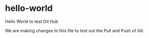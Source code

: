# hello-world
Hello World to test Git Hub

We are making changes to this file to test out the Pull and Push of Git.
